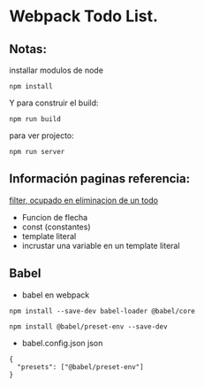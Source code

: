 # Webpack Todo List.

## Notas:
installar modulos de node
```
npm install
```

Y para construir el build:
```
npm run build
```

para ver projecto:
```
npm run server
```

## Información paginas referencia:
[filter, ocupado en eliminacion de un todo](https://developer.mozilla.org/es/docs/Web/JavaScript/Reference/Global_Objects/Array/filter)


+ Funcion de flecha
+ const (constantes)
+ template literal
+ incrustar una variable en un template literal

## Babel
+ babel en webpack
~~~
npm install --save-dev babel-loader @babel/core
~~~
~~~
npm install @babel/preset-env --save-dev
~~~
+ babel.config.json
json
~~~
{
  "presets": ["@babel/preset-env"]
}
~~~